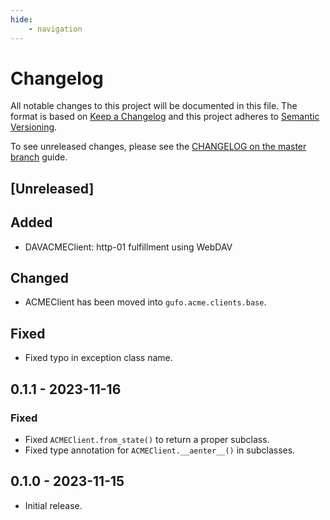 ```yaml
---
hide:
    - navigation
---
```

# Changelog

All notable changes to this project will be documented in this file.
The format is based on [Keep a Changelog](https://keepachangelog.com/en/1.0.0/)
and this project adheres to [Semantic Versioning](https://semver.org/spec/v2.0.0.html).

To see unreleased changes, please see the [CHANGELOG on the master branch](https://github.com/gufolabs/gufo_acme/blob/master/CHANGELOG.md) guide.

## [Unreleased]

## Added

* DAVACMEClient: http-01 fulfillment using WebDAV

## Changed

* ACMEClient has been moved into `gufo.acme.clients.base`.

## Fixed

* Fixed typo in exception class name.

## 0.1.1 - 2023-11-16

### Fixed

* Fixed `ACMEClient.from_state()` to return a proper subclass.
* Fixed type annotation for `ACMEClient.__aenter__()` in subclasses.

## 0.1.0 - 2023-11-15

* Initial release.
